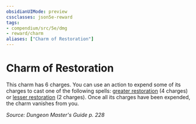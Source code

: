 ```yaml
---
obsidianUIMode: preview
cssclasses: json5e-reward
tags:
- compendium/src/5e/dmg
- reward/charm
aliases: ["Charm of Restoration"]
---
```

# Charm of Restoration

This charm has 6 charges. You can use an action to expend some of its charges to cast one of the following spells: [greater restoration](greater-restoration.md) (4 charges) or [lesser restoration](lesser-restoration.md) (2 charges). Once all its charges have been expended, the charm vanishes from you.

*Source: Dungeon Master's Guide p. 228*